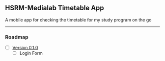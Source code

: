 ## **HSRM-Medialab Timetable App**
A mobile app for checking the timetable for my study program on the go
___


### Roadmap
- [ ] [Version 0.1.0](https://github.com/loehnertz/HSRMMedialabTimetableApp/milestone/1)
    + [ ] Login Form